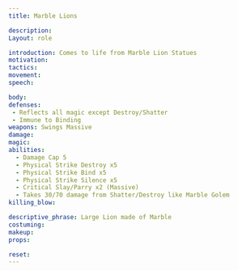```yaml
---
title: Marble Lions

description: 
Layout: role

introduction: Comes to life from Marble Lion Statues
motivation: 
tactics: 
movement:
speech:

body:
defenses: 
 - Reflects all magic except Destroy/Shatter
 - Immune to Binding
weapons: Swings Massive
damage:
magic: 
abilities:
  - Damage Cap 5
  - Physical Strike Destroy x5
  - Physical Strike Bind x5
  - Physical Strike Silence x5
  - Critical Slay/Parry x2 (Massive)
  - Takes 30/70 damage from Shatter/Destroy like Marble Golem 
killing_blow: 

descriptive_phrase: Large Lion made of Marble
costuming: 
makeup:
props: 

reset:
---
```












